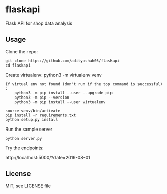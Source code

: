 # flaskapi
Flask API for shop data analysis

Usage
-----

Clone the repo:

    git clone https://github.com/adityashah05/flaskapi
    cd flaskapi

Create virtualenv:
    python3 -m virtualenv venv
    
    If virtual env not found (don't run if the top command is successful) : 
        python3 -m pip install --user --upgrade pip
        python3 -m pip --version
        python3 -m pip install --user virtualenv
    
    source venv/bin/activate
    pip install -r requirements.txt
    python setup.py install

Run the sample server

    python server.py

Try the endpoints:

 http://localhost:5000/?date=2019-08-01


License
-------

MIT, see LICENSE file

